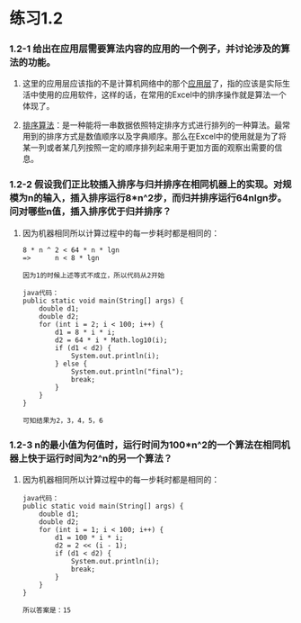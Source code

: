 # 练习1.2

### 1.2-1 给出在应用层需要算法内容的应用的一个例子，并讨论涉及的算法的功能。

1. 这里的应用层应该指的不是计算机网络中的那个[应用层](https://zh.wikipedia.org/wiki/%E5%BA%94%E7%94%A8%E5%B1%82)了，指的应该是实际生活中使用的应用软件，这样的话，在常用的Excel中的排序操作就是算法一个体现了。

2. [排序算法](https://zh.wikipedia.org/wiki/%E6%8E%92%E5%BA%8F%E7%AE%97%E6%B3%95)：是一种能将一串数据依照特定排序方式进行排列的一种算法。最常用到的排序方式是数值顺序以及字典顺序。那么在Excel中的使用就是为了将某一列或者某几列按照一定的顺序排列起来用于更加方面的观察出需要的信息。

### 1.2-2 假设我们正比较插入排序与归并排序在相同机器上的实现。对规模为n的输入，插入排序运行8*n^2步，而归并排序运行64nlgn步。问对哪些n值，插入排序优于归并排序？

1. 因为机器相同所以计算过程中的每一步耗时都是相同的：
    ```
    8 * n ^ 2 < 64 * n * lgn
    =>      n < 8 * lgn
    
    因为1的时候上述等式不成立，所以代码从2开始
    
    java代码：
    public static void main(String[] args) {
        double d1;
        double d2;
        for (int i = 2; i < 100; i++) {
            d1 = 8 * i * i;
            d2 = 64 * i * Math.log10(i);
            if (d1 < d2) {
                System.out.println(i);
            } else {
                System.out.println("final");
                break;
            }
        }
    }
    
    可知结果为2，3，4，5，6
    ```
    
### 1.2-3 n的最小值为何值时，运行时间为100*n^2的一个算法在相同机器上快于运行时间为2^n的另一个算法？

1. 因为机器相同所以计算过程中的每一步耗时都是相同的：
    ```
    java代码：
    public static void main(String[] args) {
        double d1;
        double d2;
        for (int i = 1; i < 100; i++) {
            d1 = 100 * i * i;
            d2 = 2 << (i - 1);
            if (d1 < d2) {
                System.out.println(i);
                break;
            }
        }
    }
    
    所以答案是：15
    ```


